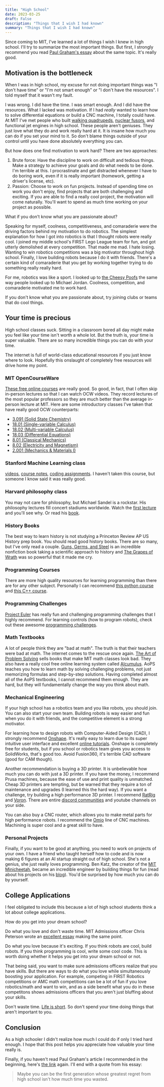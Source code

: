 ```yaml
---
title: "High School"
date: 2023-03-25
draft: False
description: "Things that I wish I had known"
summary: "Things that I wish I had known"
---
```


Since coming to MIT, I've learned a lot of things I wish I knew in high school. I'll try to summarize the most important things. But first, I strongly recommend you read [Paul Graham's essay](http://paulgraham.com/hs.html) about the same topic. It's really good. 

## Motivation is the bottleneck

When I was in high school, my excuse for not doing important things was "I don't have time" or "I'm not smart enough" or "I don't have the resources". I told myself that it wasn't my fault.

I was wrong. I did have the time. I was smart enough. And I did have the resources. What I lacked was motivation. If I had *really* wanted to learn how to solve differential equations or build a CNC machine, I totally could have. At MIT I've met people who built [walking quadrupeds](https://www.youtube.com/watch?v=Sht5Nenk3Dg), [nuclear fusors](https://www.anhadsawhney.com/#/nuclear-fusor/), and functional jet engines in high school. These people aren't geniuses. They just love what they do and work really hard at it. It is insane how much you can do if you set your mind to it. So don't blame things outside of your control until you have done absolutely everything you can.

But how does one find motivation to work hard? There are two approaches:
1. Brute force:
Have the discipline to work on difficult and tedious things. Make a strategy to achieve your goals and do what needs to be done. I'm terrible at this. I procrastinate and get distracted whenever I have to do boring work, even if it is really important (homework, getting a driver's license, etc). 
2. Passion:
Choose to work on fun projects. Instead of spending time on work you don't enjoy, find projects that are both challenging and exciting. If you are able to find a really cool project, the motivation will come naturally. You'll want to spend as much time working on your project as possible. 

What if you don't know what you are passionate about? 

Speaking for myself, coolness, competitiveness, and comaraderie were the driving factors behind my motivation to do robotics. The simplest explanation for how I got into robotics is that I thought robots were really cool. I joined my middle school's FIRST Lego League team for fun, and got utterly demolished at every competition. That made me mad. I hate losing. Wanting to win robotics competitions was a big motivator throughout high school. Finally, I love building robots because I do it with friends. There's a certain kind of comaraderie that you get by working together trying to do something really really hard.

For me, robotics was like a sport. I looked up to [the Cheesy Poofs](https://www.youtube.com/watch?v=I-IrVbsl_K8) the same way people looked up to Michael Jordan. Coolness, competition, and comaraderie motivated me to work hard.

If you don't know what you are passionate about, try joining clubs or teams that do cool things. 

## Your time is precious

High school classes suck. Sitting in a classroom bored all day might make you feel like your time isn't worth a whole lot. But the truth is, your time is super valuable. There are so many incredible things you can do with your time.

The internet is full of world-class educational resources if you just know where to look. Hopefully this onslaught of completely free resources will drive home my point.

### MIT OpenCourseWare

[These free online courses](https://ocw.mit.edu/) are really good. So good, in fact, that I often skip in-person lectures so that I can watch OCW videos. They record lectures of the most popular professors so they are much better than the average in-person lecture at MIT. 
Here are some introductory classes I've taken that have really good OCW counterparts:
 - [3.091 (Solid State Chemistry)](https://ocw.mit.edu/courses/3-091-introduction-to-solid-state-chemistry-fall-2018/)
 - [18.01 (Single-variable Calculus)](https://ocw.mit.edu/courses/18-01-single-variable-calculus-fall-2006/video_galleries/video-lectures/)
 - [18.02 (Multi-variable Calculus)](https://ocw.mit.edu/courses/18-02-multivariable-calculus-fall-2007/)
 - [18.03 (Differential Equations)](https://ocw.mit.edu/courses/18-03-differential-equations-spring-2010/video_galleries/video-lectures/)
 - [8.01 (Classical Mechanics)](https://ocw.mit.edu/courses/8-01l-physics-i-classical-mechanics-fall-2005/)
 - [8.02 (Electricity and Magnetism)](https://ocw.mit.edu/courses/8-02-physics-ii-electricity-and-magnetism-spring-2007/)
 - [2.001 (Mechanics & Materials I)](https://ocw.mit.edu/courses/2-001-mechanics-materials-i-fall-2006/pages/lecture-notes/)

### Stanford Machine Learning class 

[videos](https://www.youtube.com/watch?v=vT1JzLTH4G4&list=PL3FW7Lu3i5JvHM8ljYj-zLfQRF3EO8sYv), [course notes](https://cs231n.github.io/), [coding assignments](https://github.com/cs231n/cs231n.github.io/tree/master/assignments/2022). I haven't taken this course, but someone I know said it was really good. 

### Harvard philosophy class
You may not care for philosophy, but Michael Sandel is a rockstar. His philosophy lectures fill concert stadiums worldwide. Watch the [first lecture](https://www.youtube.com/watch?v=kBdfcR-8hEY&list=PL30C13C91CFFEFEA6) and you'll see why. Or read his [book](https://www.goodreads.com/book/show/6452731-justice?from_search=true&from_srp=true&qid=kPokpiprkP&rank=7).

### History Books
The best way to learn history is not studying a Princeton Review AP US History prep book. You should read good history books. There are so many, but I've only read a couple. [Guns, Germs, and Steel](https://www.goodreads.com/book/show/1842.Guns_Germs_and_Steel?ref=nav_sb_ss_1_10) is an incredible nonfiction book taking a scientific approach to history and [The Grapes of Wrath](https://www.goodreads.com/book/show/18114322-the-grapes-of-wrath?from_search=true&from_srp=true&qid=c1DRKDZeBZ&rank=1) was so powerful that it made me cry.

### Programming Courses
There are more high quality resources for learning programming than there are for any other subject. Personally I can recommend [this python course](https://www.pythonlikeyoumeanit.com/) and [this C++ course](https://www.learncpp.com/). 

### Programming Challenges
[Project Euler](https://projecteuler.net/) has really fun and challenging programming challenges that I highly recommend. For learning controls (how to program robots), check out these awesome [programming challenges](https://janismac.github.io/ControlChallenges/).

### Math Textbooks
A lot of people think they are "bad at math". The truth is that their teachers were bad at math. The internet comes to the rescue once again. [The Art of Problem Solving](https://artofproblemsolving.com/) sells books that make MIT math classes look bad. They also have a really cool free online learning system called [Alcumulus](https://artofproblemsolving.com/alcumus). AoPS teaches you how to learn math by solving challenging problems, not just memorizing formulas and step-by-step solutions. Having completed almost all of the AoPS textbooks, I cannot recommend them enough. They are hard, but they will fundamentally change the way you think about math.

### Mechanical Engineering
If your high school has a robotics team and you like robots, you should join. You can also start your own team. Building robots is way easier and fun when you do it with friends, and the competitive element is a strong motivator. 

For learning how to design robots with Computer-Aided Design (CAD), I strongly recommend [Onshape](https://www.onshape.com/en/education/). It's really easy to learn due to its super intuitive user interface and excellent [online tutorials](https://learn.onshape.com/learning-paths/onshape-fundamentals-cad). Onshape is completely free for students, but if you school or robotics team gives you access to SolidWorks, that's good too. Avoid Fusion360, it's terrible CAD software (good for CAM though).

Another recommendation is buying a 3D printer. It is unbelievable how much you can do with just a 3D printer. If you have the money, I recommend Prusa machines, because the ease of use and print quality is unmatched. Cheap 3D printers are tempting, but be warned that they require a ton of maintenance and upgrades (I learned this the hard way). If you want a challenge, try building a high performance 3D printer. I recommend [RatRig](https://ratrig.com/3d-printers.html) and [Voron](https://vorondesign.com/). There are entire [discord communities](https://discord.gg/ratrig) and youtube channels on your side. 

You can also buy a CNC router, which allows you to make metal parts for high performance robots. I recommend the [Omio](https://www.omiocnc.com/products.html) line of CNC machines. Machining is super cool and a great skill to have.

### Personal Projects
Finally, if you want to be good at anything, you need to work on projects of your own. I have a friend who taught herself how to code and is now making 6 figures at an AI startup straight out of high school. She's not a genius, she just really loves programming. Ben Katz, the creator of the [MIT Minicheetah](https://www.youtube.com/watch?v=xNeZWP5Mx9s), became an incredible engineer by building things for fun (read about his projects on his [blog](https://build-its.blogspot.com/)). You'd be surprised by how much you can do by yourself.

## College Applications

I feel obligated to include this because a lot of high school students think a lot about college applications.

How do you get into your dream school?

Do what you love and don't waste time. MIT Admissions officer Chris Peterson wrote an [excellent essay](https://mitadmissions.org/blogs/entry/applying_sideways/) making the same point.

Do what you love because it's exciting. If you think robots are cool, build robots. If you think programming is cool, write some cool code. This is worth doing whether it helps you get into your dream school or not. 

That being said, you want to make sure admissions officers realize that you have skills. But there are ways to do what you love while simultaneously boosting your application. For example, competing in FIRST Robotics competitions or AMC math competitions can be a lot of fun if you love robotics/math and want to win, and as a side benefit what you do in these competitons shows admissions officers that you aren't just bluffing about your skills.

Don't waste time. [Life is short](http://paulgraham.com/vb.html). So don't spend your time doing things that aren't important to you.

## Conclusion

As a high schooler I didn't realize how much I could do if only I tried hard enough. I hope that this post helps you appreciate how valuable your time really is.

Finally, if you haven't read Paul Graham's article I recommended in the beginning, here's [the link](http://paulgraham.com/hs.html) again. I'll end with a quote from his essay:

>Maybe you can be the first generation whose greatest regret from high school isn't how much time you wasted.